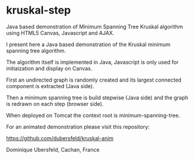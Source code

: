 # kruskal-step
Java based demonstration of Minimum Spanning Tree Kruskal algorithm using HTML5 Canvas, Javascript and AJAX.

I present here a Java based demonstration of the Kruskal minimum spanning tree algorithm. 

The algorithm itself is implemented in Java, Javascript is only used for initiaization and display on Canvas.

First an undirected graph is randomly created and its largest connected component is extracted (Java side).

Then a minimum spanning tree is build stepwise (Java side) and the graph is redrawn on each step (browser side).

When deployed on Tomcat the context root is minimum-spanning-tree.

For an animated demonstration please visit this repository:

https://github.com/dubersfeld/kruskal-anim

Dominique Ubersfeld, Cachan, France   
